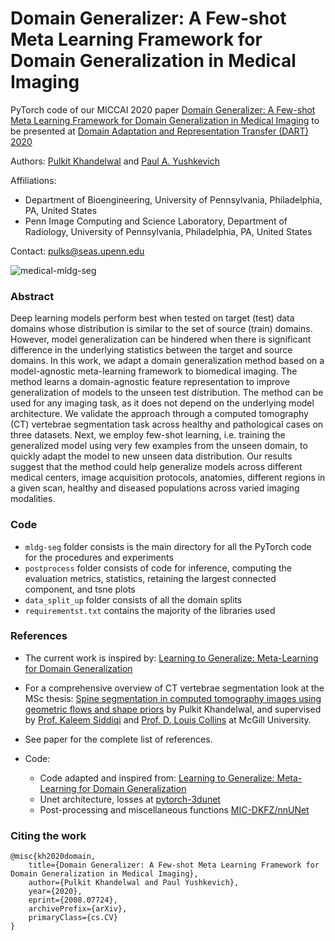 # Domain Generalizer: A Few-shot Meta Learning Framework for Domain Generalization in Medical Imaging

PyTorch code of our MICCAI 2020 paper [Domain Generalizer: A Few-shot Meta Learning Framework for Domain Generalization in Medical Imaging](https://arxiv.org/abs/2008.07724) to be presented at [Domain Adaptation and Representation Transfer (DART) 2020](https://sites.google.com/view/dart2020)

Authors: [Pulkit Khandelwal](https://pulkit-khandelwal.github.io/) and [Paul A. Yushkevich](http://picsl.upenn.edu/people/faculty-staff/paul-yushkevich/)

Affiliations:
  - Department of Bioengineering, University of Pennsylvania, Philadelphia, PA, United States
  - Penn Image Computing and Science Laboratory, Department of Radiology, University of Pennsylvania, Philadelphia, PA, United States

Contact: pulks@seas.upenn.edu

![medical-mldg-seg](mldg_seg.png)

### Abstract
Deep learning models perform best when tested on target (test) data domains whose distribution is similar to the set of source (train) domains. However, model generalization can be hindered when there is significant difference in the underlying statistics between the target and source domains. In this work, we adapt a domain generalization method based on a model-agnostic meta-learning framework to biomedical imaging. The method learns a domain-agnostic feature representation to improve generalization of models to the unseen test distribution. The method can be used for any imaging task, as it does not depend on the underlying model architecture. We validate the approach through a computed tomography (CT) vertebrae segmentation task across healthy and pathological cases on three datasets. Next, we employ few-shot learning, i.e. training the generalized model using very few examples from the unseen domain, to quickly adapt the model to new unseen data distribution. Our results suggest that the method could help generalize models across different medical centers, image acquisition protocols, anatomies, different regions in a given scan, healthy and diseased populations across varied imaging modalities.

### Code
- `mldg-seg` folder consists is the main directory for all the PyTorch code for the procedures and experiments
- `postprocess` folder consists of code for inference, computing the evaluation metrics, statistics, retaining the largest connected component, and tsne plots
- `data_split_up` folder consists of all the domain splits
- `requirementst.txt` contains the majority of the libraries used


### References

- The current work is inspired by: [Learning to Generalize: Meta-Learning for Domain Generalization](https://arxiv.org/pdf/1710.03463.pdf)

- For a comprehensive overview of CT vertebrae segmentation look at the MSc thesis: [Spine segmentation in computed tomography images using geometric flows and shape priors](https://escholarship.mcgill.ca/concern/theses/4b29bb21t) by Pulkit Khandelwal, and supervised by [Prof. Kaleem Siddiqi](http://www.cim.mcgill.ca/~siddiqi/) and [Prof. D. Louis Collins](http://nist.mni.mcgill.ca/) at McGill University.

- See paper for the complete list of references.

- Code:
  - Code adapted and inspired from: [Learning to Generalize: Meta-Learning for Domain Generalization](https://github.com/HAHA-DL/MLDG) 
  - Unet architecture, losses at [pytorch-3dunet](https://github.com/wolny/pytorch-3dunet) 
  - Post-processing and miscellaneous functions [MIC-DKFZ/nnUNet](https://github.com/MIC-DKFZ/nnUNet) 


### Citing the work

```
@misc{kh2020domain,
    title={Domain Generalizer: A Few-shot Meta Learning Framework for Domain Generalization in Medical Imaging},
    author={Pulkit Khandelwal and Paul Yushkevich},
    year={2020},
    eprint={2008.07724},
    archivePrefix={arXiv},
    primaryClass={cs.CV}
}
```
